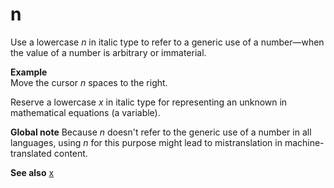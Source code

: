 # n

Use a lowercase *n* in italic type to refer to a generic use of a number—when the value of a number is arbitrary or immaterial. 

**Example**  
Move the cursor *n* spaces to the right. 

Reserve a lowercase *x* in italic type for representing an unknown in mathematical equations (a variable).

**Global note** Because *n* doesn't refer to the generic use of a number in all languages, using *n* for this purpose might lead to mistranslation in machine-translated content.

**See also** [x](~/a-z-word-list-term-collections/x/x.md)
